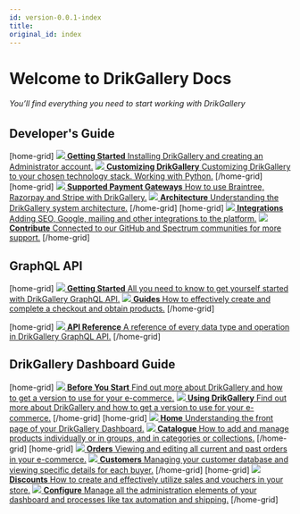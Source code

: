 ```yaml
---
id: version-0.0.1-index
title: 
original_id: index
---
```


# Welcome to **DrikGallery Docs**
###### You’ll find everything you need to start working with DrikGallery


## Developer's Guide

[home-grid]
[![](assets/icons/getting-started.svg) **Getting Started** Installing DrikGallery and creating an Administrator account.](/mw-docs/docs/getting-started/intro)
[![](assets/icons/customizing.svg) **Customizing DrikGallery** Customizing DrikGallery to your chosen technology stack. Working with Python.](/mw-docs/docs/customization/intro)
[/home-grid]
[home-grid]
[![](assets/icons/payment-gateways.svg) **Supported Payment Gateways** How to use Braintree, Razorpay and Stripe with DrikGallery.](/mw-docs/docs/payment-gateways/intro)
[![](assets/icons/architecture.svg) **Architecture** Understanding the DrikGallery system architecture.](/mw-docs/docs/architecture/intro)
[/home-grid]
[home-grid]
[![](assets/icons/integrations.svg) **Integrations** Adding SEO, Google, mailing and other integrations to the platform.](/mw-docs/docs/integrations/intro)
[![](assets/icons/contribute.svg) **Contribute** Connected to our GitHub and Spectrum communities for more support.](/mw-docs/docs/contributing/intro)
[/home-grid]

## GraphQL API

[home-grid]
[![](assets/icons/before-start.svg) **Getting Started** All you need to know to get yourself started with DrikGallery GraphQL API.](/mw-docs/docs/next/api/intro)
[![](assets/icons/guides.svg) **Guides** How to effectively create and complete a checkout and obtain products.](api-process/intro.md)
[/home-grid]

[home-grid]
[![](assets/icons/api-reference.svg) **API Reference** A reference of every data type and operation in DrikGallery GraphQL API.](api-reference.md)
[/home-grid]

## DrikGallery Dashboard Guide

[home-grid]
[![](assets/icons/before-start.svg) **Before You Start** Find out more about DrikGallery and how to get a version to use for your e-commerce.](/mw-docs/docs/dashboard/before-you-start)
[![](assets/icons/using-saleor.svg) **Using DrikGallery** Find out more about DrikGallery and how to get a version to use for your e-commerce.](/mw-docs/docs/dashboard/using-saleor)
[/home-grid]
[home-grid]
[![](assets/icons/storefront.svg) **Home** Understanding the front page of your DrikGallery Dashboard.](/mw-docs/docs/dashboard/home)
[![](assets/icons/catalogue.svg) **Catalogue** How to add and manage products individually or in groups, and in categories or collections.](/mw-docs/docs/dashboard/catalog/intro)
[/home-grid]
[home-grid]
[![](assets/icons/orders.svg) **Orders** Viewing and editing all current and past orders in your e-commerce.](/mw-docs/docs/dashboard/orders)
[![](assets/icons/customers.svg) **Customers** Managing your customer database and viewing specific details for each buyer.](/mw-docs/docs/dashboard/customers)
[/home-grid]
[home-grid]
[![](assets/icons/discounts.svg) **Discounts** How to create and effectively utilize sales and vouchers in your store.](/mw-docs/docs/dashboard/discounts/sales)
[![](assets/icons/configure.svg) **Configure** Manage all the administration elements of your dashboard and processes like tax automation and shipping.](/mw-docs/docs/dashboard/configuration/intro)
[/home-grid]
